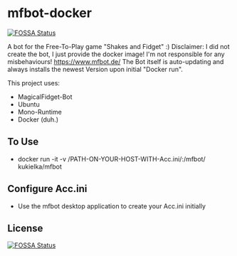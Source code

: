 # mfbot-docker
[![FOSSA Status](https://app.fossa.io/api/projects/git%2Bgithub.com%2FSwagielka%2Fmfbot-docker.svg?type=shield)](https://app.fossa.io/projects/git%2Bgithub.com%2FSwagielka%2Fmfbot-docker?ref=badge_shield)


A bot for the Free-To-Play game "Shakes and Fidget" :)
Disclaimer: I did not create the bot, I just provide the docker image! I'm not responsible for any misbehaviours!
https://www.mfbot.de/
The Bot itself is auto-updating and always installs the newest Version upon initial "Docker run".

This project uses:
- MagicalFidget-Bot
- Ubuntu
- Mono-Runtime
- Docker (duh.)

## To Use
- docker run -it -v /PATH-ON-YOUR-HOST-WITH-Acc.ini/:/mfbot/ kukielka/mfbot

## Configure Acc.ini
- Use the mfbot desktop application to create your Acc.ini initially

## License
[![FOSSA Status](https://app.fossa.io/api/projects/git%2Bgithub.com%2FSwagielka%2Fmfbot-docker.svg?type=large)](https://app.fossa.io/projects/git%2Bgithub.com%2FSwagielka%2Fmfbot-docker?ref=badge_large)